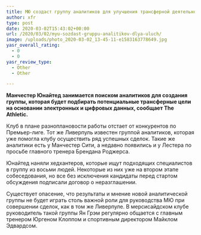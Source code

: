 ```yaml
---
title: МЮ создаст группу аналитиков для улучшения трансферной деятельности
author: xfr
type: post
date: 2020-03-02T15:43:02+00:00
url: /2020/03/02/myu-sozdast-gruppu-analitikov-dlya-uluch/
image: /uploads/photo_2020-03-02_13-45-11-e1583163778649.jpg
yasr_overall_rating:
  - 0
  - 0
yasr_review_type:
  - Other
  - Other

---
```

**Манчестер Юнайтед занимается поиском аналитиков для создания группы, которая будет подбирать потенциальные трансферные цели на основании электронных и цифровых данных, сообщает The Athletic.**

Клуб в плане разноплановости работы отстает от конкурентов по Премьер-лиге. Тот же Ливерпуль известен группой аналитиков, которая уже помогла клубу осуществить ряд успешных сделок. Такие же аналитики есть у Манчестер Сити, а недавно появились и у Лестера по просьбе главного тренера Брендана Роджерса.

Юнайтед наняли хедхантеров, которые ищут подходящих специалистов в группу из восьми людей. Некоторые из них уже на втором этапе собеседования, но все без исключения кандидаты перед стартом обсуждения подписали договор о неразглашении.

Существует опасение, что результаты и мнение новой аналитической группы не будет играть столь важной роли для руководства МЮ при совершении сделок, как в том же Ливерпуле. В мерсисайдском клубе руководитель такой группы Ян Грэм регулярно общается с главным тренером Юргеном Клоппом и спортивным директором Майклом Эдвардсом.